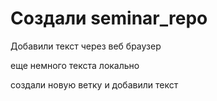 ﻿# Создали seminar_repo

Добавили текст через веб браузер

еще немного текста локально

создали новую ветку и добавили текст